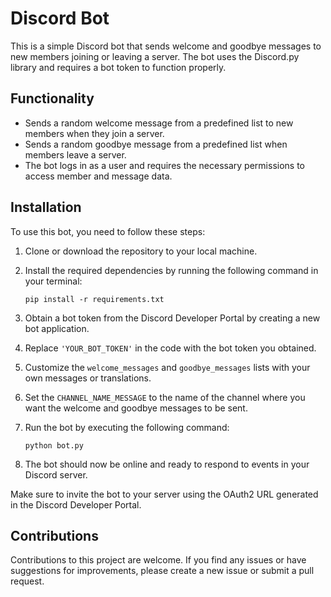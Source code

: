 # Discord Bot

This is a simple Discord bot that sends welcome and goodbye messages to new members joining or leaving a server. The bot uses the Discord.py library and requires a bot token to function properly.

## Functionality

- Sends a random welcome message from a predefined list to new members when they join a server.
- Sends a random goodbye message from a predefined list when members leave a server.
- The bot logs in as a user and requires the necessary permissions to access member and message data.

## Installation

To use this bot, you need to follow these steps:

1. Clone or download the repository to your local machine.
2. Install the required dependencies by running the following command in your terminal:

   ```
   pip install -r requirements.txt
   ```

3. Obtain a bot token from the Discord Developer Portal by creating a new bot application.
4. Replace `'YOUR_BOT_TOKEN'` in the code with the bot token you obtained.
5. Customize the `welcome_messages` and `goodbye_messages` lists with your own messages or translations.
6. Set the `CHANNEL_NAME_MESSAGE` to the name of the channel where you want the welcome and goodbye messages to be sent.
7. Run the bot by executing the following command:

   ```
   python bot.py
   ```

8. The bot should now be online and ready to respond to events in your Discord server.

Make sure to invite the bot to your server using the OAuth2 URL generated in the Discord Developer Portal.

## Contributions

Contributions to this project are welcome. If you find any issues or have suggestions for improvements, please create a new issue or submit a pull request.
